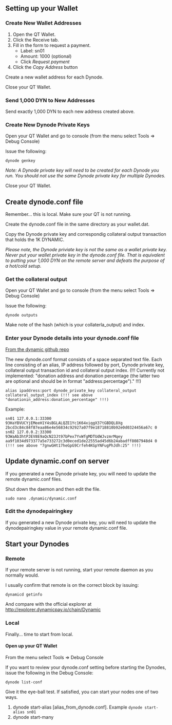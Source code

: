 ## Setting up your Wallet

### Create New Wallet Addresses

1. Open the QT Wallet.
2. Click the Receive tab.
3. Fill in the form to request a payment.
    * Label: sn01
    * Amount: 1000 (optional)
    * Click *Request payment*
5. Click the *Copy Address* button

Create a new wallet address for each Dynode.

Close your QT Wallet.

### Send 1,000 DYN to New Addresses

Send exactly 1,000 DYN to each new address created above.

### Create New Dynode Private Keys

Open your QT Wallet and go to console (from the menu select Tools => Debug Console)

Issue the following:

```dynode genkey```

*Note: A Dynode private key will need to be created for each Dynode you run. You should not use the same Dynode private key for multiple Dynodes.*

Close your QT Wallet.

## <a name="dynodeconf"></a>Create dynode.conf file

Remember... this is local. Make sure your QT is not running.

Create the dynode.conf file in the same directory as your wallet.dat.

Copy the Dynode private key and correspondig collateral output transaction that holds the 1K DYNAMIC.

*Please note, the Dynode priviate key is not the same as a wallet private key. Never put your wallet private key in the dynode.conf file. That is equivalent to putting your 1,000 DYN on the remote server and defeats the purpose of a hot/cold setup.*

### Get the collateral output

Open your QT Wallet and go to console (from the menu select Tools => Debug Console)

Issue the following:

```dynode outputs```

Make note of the hash (which is your collaterla_output) and index.

### Enter your Dynode details into your dynode.conf file
[From the dynamic github repo](https://github.com/duality-solutions/dynamic/blob/master/doc/dynode_conf.md)

The new dynode.conf format consists of a space separated text file. Each line consisting of an alias, IP address followed by port, Dynode private key, collateral output transaction id and collateral output index. 
(!!! Currently not implemented: "donation address and donation percentage (the latter two are optional and should be in format "address:percentage")." !!!)

```
alias ipaddress:port dynode_private_key collateral_output collateral_output_index (!!! see above "donationin_address:donation_percentage" !!!)
```



Example:

```
sn01 127.0.0.1:33300 93HaYBVUCYjEMeeH1Y4sBGLALQZE1Yc1K64xiqgX37tGBDQL8Xg 2bcd3c84c84f87eaa86e4e56834c92927a07f9e18718810b92e0d0324456a67c 0
sn02 127.0.0.2:33300 93WaAb3htPJEV8E9aQcN23Jt97bPex7YvWfgMDTUdWJvzmrMqey aa9f1034d973377a5e733272c3d0eced1de22555ad45d6b24abadff8087948d4 0 (!!! see above "7gnwGHt17heGpG9Crfeh4KGpYNFugPhJdh:25" !!!)
```

## Update dynamic.conf on server

If you generated a new Dynode private key, you will need to update the remote dynamic.conf files.

Shut down the daemon and then edit the file.

```sudo nano .dynamic/dynamic.conf```

### Edit the dynodepairingkey
If you generated a new Dynode private key, you will need to update the dynodepairingkey value in your remote dynamic.conf file.

## Start your Dynodes

### Remote

If your remote server is not running, start your remote daemon as you normally would. 

I usually confirm that remote is on the correct block by issuing:

```dynamicd getinfo```

And compare with the official explorer at http://explorer.dynamicpay.io/chain/Dynamic

### Local

Finally... time to start from local.

#### Open up your QT Wallet

From the menu select Tools => Debug Console

If you want to review your dynode.conf setting before starting the Dynodes, issue the following in the Debug Console:

```dynode list-conf```

Give it the eye-ball test. If satisfied, you can start your nodes one of two ways.

1. dynode start-alias [alias_from_dynode.conf]. Example ```dynode start-alias sn01```
2. dynode start-many
